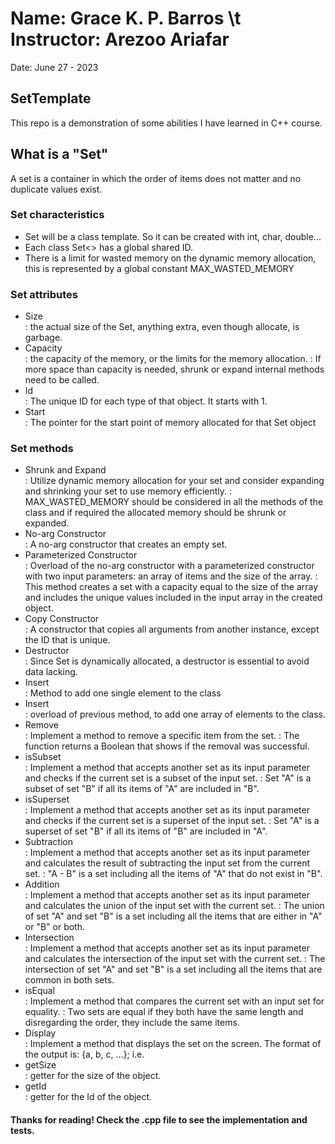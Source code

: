 #  Name: Grace K. P. Barros \t Instructor: Arezoo Ariafar
Date: June 27 - 2023

## SetTemplate
This repo is a demonstration of some abilities I have learned in C++ course.   

## What is a "Set"
A set is a container in which the order of items does not matter and no duplicate values exist.  

### Set characteristics
- Set will be a class template. So it can be created with int, char, double...
- Each class Set<> has a global shared ID.
- There is a limit for wasted memory on the dynamic memory allocation, this is represented by a global constant MAX_WASTED_MEMORY  

### Set attributes
- Size  
: the actual size of the Set, anything extra, even though allocate, is garbage.
- Capacity  
: the capacity of the memory, or the limits for the memory allocation.
: If more space than capacity is needed, shrunk or expand internal methods need to be called.
- Id  
: The unique ID for each type of that object. It starts with 1.
- Start  
: The pointer for the start point of memory allocated for that Set object

### Set methods
- Shrunk and Expand  
: Utilize dynamic memory allocation for your set and consider expanding and shrinking your set to use memory efficiently.
: MAX_WASTED_MEMORY should be considered in all the methods of the class and if required the allocated memory should be shrunk or expanded.
- No-arg Constructor  
: A no-arg constructor that creates an empty set.
- Parameterized Constructor  
: Overload of the no-arg constructor with a parameterized constructor with two input parameters: an array of items and the size of the array.
: This method creates a set with a capacity equal to the size of the array and includes the unique values included in the input array in the created object.
- Copy Constructor  
: A constructor that copies all arguments from another instance, except the ID that is unique. 
- Destructor  
: Since Set is dynamically allocated, a destructor is essential to avoid data lacking.
- Insert  
: Method to add one single element to the class
- Insert  
: overload of previous method, to add one array of elements to the class.
- Remove  
: Implement a method to remove a specific item from the set.
: The function returns a Boolean that shows if the removal was successful.
- isSubset  
: Implement a method that accepts another set as its input parameter and checks if the current set is a subset of the input set.
: Set "A" is a subset of set "B" if all its items of "A" are included in "B". 
- isSuperset  
: Implement a method that accepts another set as its input parameter and checks if the current set is a superset of the input set.
: Set "A" is a superset of set "B" if all its items of "B" are included in "A".
- Subtraction  
: Implement a method that accepts another set as its input parameter and calculates the result of subtracting the input set from the current set.
: "A - B" is a set including all the items of "A" that do not exist in "B".
- Addition  
: Implement a method that accepts another set as its input parameter and calculates the union of the input set with the current set.
: The union of set "A" and set "B" is a set including all the items that are either in "A" or "B" or both.
- Intersection  
: Implement a method that accepts another set as its input parameter and calculates the intersection of the input set with the current set.
: The intersection of set "A" and set "B" is a set including all the items that are common in both sets.
- isEqual  
: Implement a method that compares the current set with an input set for equality.
: Two sets are equal if they both have the same length and disregarding the order, they include the same items.
- Display  
: Implement a method that displays the set on the screen. The format of the output is: {a, b, c, ...}; i.e. 
- getSize  
: getter for the size of the object.
- getId  
: getter for the Id of the object.

#### Thanks for reading! Check the .cpp file to see the implementation and tests.

